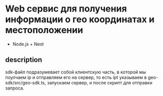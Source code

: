 # Web сервис для получения информации о гео координатах и местоположении
- Node.js + Nest

## description
sdk-файл подразумевает собой клиентскую часть, в которой мы поулчаем ip и отправляем его на сервер, то есть ipt указываем в geo-sdk/src/geo-sdk.ts, запускаем сервер, и после скрипт для отправки запроса.
